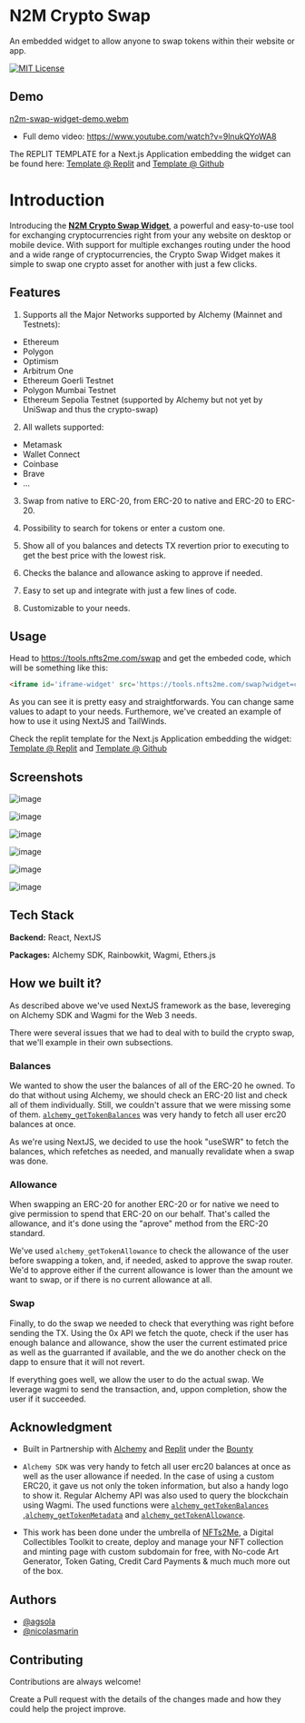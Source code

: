 

# N2M Crypto Swap
An embedded widget to allow anyone to swap tokens within their website or app.

[![MIT License](https://img.shields.io/badge/License-MIT-green.svg)](https://choosealicense.com/licenses/mit/)

## Demo

[n2m-swap-widget-demo.webm](https://user-images.githubusercontent.com/109629895/226582688-2f8c79b7-1e6a-487a-8353-ac5bada3fa33.webm)


* Full demo video:
https://www.youtube.com/watch?v=9lnukQYoWA8

The REPLIT TEMPLATE for a Next.js Application embedding the widget can be found here:
[Template @ Replit](https://replit.com/@agsola/n2m-crypto-swap-template) and [Template @ Github](https://github.com/nfts2me/n2m-crypto-swap-template/)

# Introduction

Introducing the **[N2M Crypto Swap Widget](https://tools.nfts2me.com/swap)**, a powerful and easy-to-use tool for exchanging cryptocurrencies right from your any website on desktop or mobile device. With support for multiple exchanges routing under the hood and a wide range of cryptocurrencies, the Crypto Swap Widget makes it simple to swap one crypto asset for another with just a few clicks.

## Features

1. Supports all the Major Networks supported by Alchemy (Mainnet and Testnets):
- Ethereum
- Polygon
- Optimism
- Arbitrum One
- Ethereum Goerli Testnet
- Polygon Mumbai Testnet
- Ethereum Sepolia Testnet (supported by Alchemy but not yet by UniSwap and thus the crypto-swap)

2. All wallets supported:
- Metamask
- Wallet Connect
- Coinbase
- Brave
- ...

3. Swap from native to ERC-20, from ERC-20 to native and ERC-20 to ERC-20.

4. Possibility to search for tokens or enter a custom one.

5. Show all of you balances and detects TX revertion prior to executing to get the best price with the lowest risk.

6. Checks the balance and allowance asking to approve if needed.

7. Easy to set up and integrate with just a few lines of code.

8. Customizable to your needs.

## Usage

Head to https://tools.nfts2me.com/swap and get the embeded code, which will be something like this:

```html
<iframe id='iframe-widget' src='https://tools.nfts2me.com/swap?widget=classic' style="height: 480px; width: 100%; border: none"></iframe>
```

As you can see it is pretty easy and straightforwards. You can change same values to adapt to your needs.
Furthemore, we've created an example of how to use it using NextJS and TailWinds.

Check the replit template for the Next.js Application embedding the widget:
[Template @ Replit](https://replit.com/@agsola/n2m-crypto-swap-template) and [Template @ Github](https://github.com/nfts2me/n2m-crypto-swap-template/)

## Screenshots

![image](https://user-images.githubusercontent.com/109629895/226583274-c82be4bb-66c9-40a4-ab4d-5cc521e5eb9c.png)

![image](https://user-images.githubusercontent.com/109629895/226583655-d166690c-b9b9-4728-a1e5-b20356685cda.png)

![image](https://user-images.githubusercontent.com/109629895/226583871-3ea09226-7e61-40f7-bf1c-173c4f111c1d.png)

![image](https://user-images.githubusercontent.com/109629895/226582948-2fcf1e30-f8d6-4890-aa53-f3f7525240ac.png)

![image](https://user-images.githubusercontent.com/109629895/226583384-75b72d7e-4601-414c-b511-d06fde005948.png)

![image](https://user-images.githubusercontent.com/109629895/226583517-04966bce-69d6-40ac-9e9a-e7d27173cd14.png)




## Tech Stack

**Backend:** React, NextJS

**Packages:** Alchemy SDK, Rainbowkit, Wagmi, Ethers.js

## How we built it?

As described above we've used NextJS framework as the base, levereging on Alchemy SDK and Wagmi for the Web 3 needs. 

There were several issues that we had to deal with to build the crypto swap, that we'll example in their own subsections.

### Balances
We wanted to show the user the balances of all of the ERC-20 he owned. To do that without using Alchemy, we should check an ERC-20 list and check all of them individually. Still, we couldn't assure that we were missing some of them. [`alchemy_getTokenBalances`](https://docs.alchemy.com/reference/alchemy-gettokenbalances) was very handy to fetch all user erc20 balances at once.

As we're using NextJS, we decided to use the hook "useSWR" to fetch the balances, which refetches as needed, and manually revalidate when a swap was done. 

### Allowance
When swapping an ERC-20 for another ERC-20 or for native we need to give permission to spend that ERC-20 on our behalf. That's called the allowance, and it's done using the "aprove" method from the ERC-20 standard. 

We've used `alchemy_getTokenAllowance` to check the allowance of the user before swapping a token, and, if needed, asked to approve the swap router. We'd to approve either if the current allowance is lower than the amount we want to swap, or if there is no current allowance at all.

### Swap
Finally, to do the swap we needed to check that everything was right before sending the TX. Using the 0x API we fetch the quote, check if the user has enough balance and allowance, show the user the current estimated price as well as the guarranted if available, and the we do another check on the dapp to ensure that it will not revert. 

If everything goes well, we allow the user to do the actual swap. We leverage wagmi to send the transaction, and, uppon completion, show the user if it succeeded. 


## Acknowledgment

- Built in Partnership with [Alchemy](https://www.alchemy.com/) and [Replit](https://replit.com/) under the [Bounty](https://replit.com/bounties/@Arjun-Alchemy/swap-crypto-widget)

- `Alchemy SDK` was very handy to fetch all user erc20 balances at once as well as the user allowance if needed. In the case of using a custom ERC20, it gave us not only the token information, but also a handy logo to show it. Regular Alchemy API was also used to query the blockchain using Wagmi. The used functions were [`alchemy_getTokenBalances`](https://docs.alchemy.com/reference/alchemy-gettokenbalances) ,[`alchemy_getTokenMetadata`](https://docs.alchemy.com/reference/alchemy-gettokenmetadata) and [`alchemy_getTokenAllowance`](https://docs.alchemy.com/reference/alchemy-gettokenallowance).

- This work has been done under the umbrella of [NFTs2Me](https://nfts2me.com/), a Digital Collectibles Toolkit to create, deploy and manage your NFT collection and minting page with custom subdomain for free, with No-code Art Generator, Token Gating, Credit Card Payments & much much more out of the box. 

## Authors

- [@agsola](https://www.github.com/agsola)
- [@nicolasmarin](https://github.com/nicolasmarin)

## Contributing

Contributions are always welcome!

Create a Pull request with the details of the changes made and how they could help the project improve.
